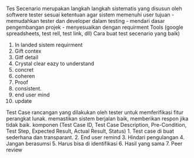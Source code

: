 

Tes Secenario merupakan langkah langkah sistematis yang disusun oleh softwere tester sesuai ketentuan agar sistem memenuhi user
	tujuan 
	- memudahkan tester dan developer dalam testing
	- mendari dasar pengembangan projek
	- menyesuaikan dengan requirment
 Tools (google spreadsheets, test rell, test link, dll)
  Cara buat test secenario yang baik)
   1. In landed sistem requirment
   2. Gift contex
   3. Gitf detail
   4. Crystal clear eazy to understand
   5. concret
   6. coheren
   7. Proof
   8. consistent.
   9. end user mind
  10. update

Test Case rancangan yang dilakukan oleh tester untuk memferifikasi fitur perangkat lunak. memastikan sistem berjalan baik, memberikan respon jika tidak baik.
	komponen (Test Case ID, Test Case Description, Pre-Condition, Test Step, Expected Result, Actual Result, Status)
	1. Test case di buat sederhana dan transparant.
	2. End user remind
	3. Hindari pengulangan 
	4. Jangan berasumsi
	5. Harus bisa di identifikasi
	6. Hasil yang sama
	7. Peer review